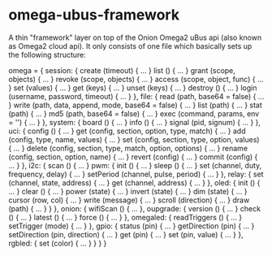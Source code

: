 # omega-ubus-framework

A thin "framework" layer on top of the Onion Omega2 uBus api (also known as Omega2 cloud api).
It only consists of one file which basically sets up the following structure:

omega = {
  session: {
        create (timeout) { ... }
        list () { ... }
        grant (scope, objects) { ... }
        revoke (scope, objects) { ... }
        access (scope, object, func) { ... }
        set (values) { ... }
        get (keys) { ... }
        unset (keys) { ... }
        destroy () { ... }
        login (username, password, timeout) { ... }
  },
  file: {
        read (path, base64 = false) { ... }
        write (path, data, append, mode, base64 = false) { ... }
        list (path) { ... }
        stat (path) { ... }
        md5 (path, base64 = false) { ... }
        exec (command, params, env = '') { ... }
  },
  system: {
        board () { ... }
        info () { ... }
        signal (pid, signum) { ... }
  },
  uci: {
        config () { ... }
        get (config, section, option, type, match) { ... }
        add (config, type, name, values) { ... }
        set (config, section, type, option, values) { ... }
        delete (config, section, type, match, option, options) { ... }
        rename (config, section, option, name) { ... }
        revert (config) { ... }
        commit (config) { ... }
  },
  i2c: {
        scan () { ... }
        pwm: {
                init () { ... }
                sleep () { ... }
                set (channel, duty, frequency, delay) { ... }
                setPeriod (channel, pulse, period) { ... }
        },
        relay: {
                set (channel, state, address) { ... }
                get (channel, address) { ... }
        },
        oled: {
                init () { ... }
                clear () { ... }
                power (state) { ... }
                invert (state) { ... }
                dim (state) { ... }
                cursor (row, col) { ... }
                write (message) { ... }
                scroll (direction) { ... }
                draw (path) { ... }
        }
  },
  onion: {
        wifiScan () { ... },
        oupgrade: {
                version () { ... }
                check () { ... }
                latest () { ... }
                force () { ... }
        },
        omegaled: {
                readTriggers () { ... }
                setTrigger (mode) { ... }
        },
        gpio: {
                status (pin) { ... }
                getDirection (pin) { ... }
                setDirection (pin, direction) { ... }
                get (pin) { ... }
                set (pin, value) { ... }
        },
        rgbled: {
                set (color) { ... }
        }
  }
}
